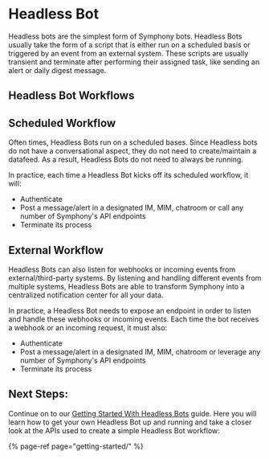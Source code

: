 # Headless Bot

Headless bots are the simplest form of Symphony bots. Headless Bots usually take the form of a script that is either run on a scheduled basis or triggered by an event from an external system. These scripts are usually transient and terminate after performing their assigned task, like sending an alert or daily digest message.

## Headless Bot Workflows

## Scheduled Workflow

Often times, Headless Bots run on a scheduled bases. Since Headless bots do not have a conversational aspect, they do not need to create/maintain a datafeed. As a result, Headless Bots do not need to always be running.

In practice, each time a Headless Bot kicks off its scheduled workflow, it will:

* Authenticate
* Post a message/alert in a designated IM, MIM, chatroom or call any number of Symphony's API endpoints
* Terminate its process 

## External Workflow

Headless Bots can also listen for webhooks or incoming events from external/third-party systems. By listening and handling different events from multiple systems, Headless Bots are able to transform Symphony into a centralized notification center for all your data.

In practice, a Headless Bot needs to expose an endpoint in order to listen and handle these webhooks or incoming events. Each time the bot receives a webhook or an incoming request, it must also:

* Authenticate
* Post a message/alert in a designated IM, MIM, chatroom or leverage any number of Symphony's API endpoints
* Terminate its process

## Next Steps:

Continue on to our [Getting Started With Headless Bots](getting-started/) guide. Here you will learn how to get your own Headless Bot up and running and take a closer look at the APIs used to create a simple Headless Bot workflow:

{% page-ref page="getting-started/" %}

